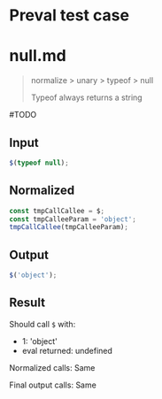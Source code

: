 # Preval test case

# null.md

> normalize > unary > typeof > null
>
> Typeof always returns a string

#TODO

## Input

`````js filename=intro
$(typeof null);
`````

## Normalized

`````js filename=intro
const tmpCallCallee = $;
const tmpCalleeParam = 'object';
tmpCallCallee(tmpCalleeParam);
`````

## Output

`````js filename=intro
$('object');
`````

## Result

Should call `$` with:
 - 1: 'object'
 - eval returned: undefined

Normalized calls: Same

Final output calls: Same
